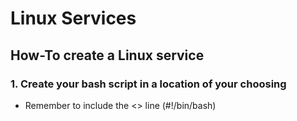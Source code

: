 # Linux Services

## How-To create a Linux service
### 1. Create your bash script in a location of your choosing
- Remember to include the <<shebang>> line (#!/bin/bash)
